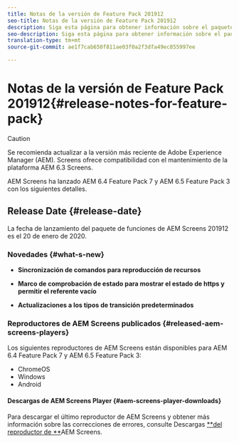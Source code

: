 ```yaml
---
title: Notas de la versión de Feature Pack 201912
seo-title: Notas de la versión de Feature Pack 201912
description: Siga esta página para obtener información sobre el paquete de funciones de AEM Screens 201912 publicado el 20 de enero de 2020.
seo-description: Siga esta página para obtener información sobre el paquete de funciones de AEM Screens 201912 publicado el 20 de enero de 2020.
translation-type: tm+mt
source-git-commit: ae1f7cab650f811ae03f0a2f3dfa49ec855997ee

---
```



# Notas de la versión de Feature Pack 201912{#release-notes-for-feature-pack}

>[!CAUTION]
>
>Se recomienda actualizar a la versión más reciente de Adobe Experience Manager (AEM). Screens ofrece compatibilidad con el mantenimiento de la plataforma AEM 6.3 Screens.

AEM Screens ha lanzado AEM 6.4 Feature Pack 7 y AEM 6.5 Feature Pack 3 con los siguientes detalles.

## Release Date {#release-date}

La fecha de lanzamiento del paquete de funciones de AEM Screens 201912 es el 20 de enero de 2020.

### Novedades {#what-s-new}

* **Sincronización de comandos para reproducción de recursos**


* **Marco de comprobación de estado para mostrar el estado de https y permitir el referente vacío**



* **Actualizaciones a los tipos de transición predeterminados**



### Reproductores de AEM Screens publicados {#released-aem-screens-players}

Los siguientes reproductores de AEM Screens están disponibles para AEM 6.4 Feature Pack 7 y AEM 6.5 Feature Pack 3:

* ChromeOS
* Windows
* Android

#### Descargas de AEM Screens Player {#aem-screens-player-downloads}

Para descargar el último reproductor de AEM Screens y obtener más información sobre las correcciones de errores, consulte Descargas [**del reproductor de **](https://download.macromedia.com/screens/)AEM Screens.
